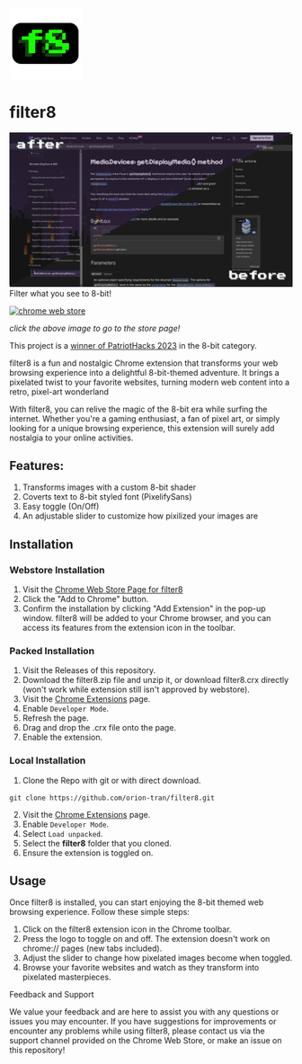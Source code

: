 [![filter8](assets/filter8.png)](https://github.com/orion-tran/filter8)

# filter8
![comparison](assets/comparison.png)
Filter what you see to 8-bit!

[![chrome web store](https://storage.googleapis.com/web-dev-uploads/image/WlD8wC6g8khYWPJUsQceQkhXSlv1/UV4C4ybeBTsZt43U4xis.png)](https://chromewebstore.google.com/detail/filter8/kdehbjfjkbbkgldbbdngdfodpdfjembc)

*click the above image to go to the store page!*

This project is a [winner of PatriotHacks 2023](https://devpost.com/software/filter8) in the 8-bit category.

filter8 is a fun and nostalgic Chrome extension that transforms your web browsing experience into a delightful 8-bit-themed adventure. 
It brings a pixelated twist to your favorite websites, turning modern web content into a retro, pixel-art wonderland

With filter8, you can relive the magic of the 8-bit era while surfing the internet. 
Whether you're a gaming enthusiast, a fan of pixel art, or simply looking for a unique browsing experience, this extension will surely add nostalgia to your online activities.

## Features:
1. Transforms images with a custom 8-bit shader
2. Coverts text to 8-bit styled font (PixelifySans)
3. Easy toggle (On/Off)
4. An adjustable slider to customize how pixilized your images are

## Installation
### Webstore Installation
1. Visit the [Chrome Web Store Page for filter8](https://chromewebstore.google.com/detail/filter8/kdehbjfjkbbkgldbbdngdfodpdfjembc)
2. Click the "Add to Chrome" button.
3. Confirm the installation by clicking "Add Extension" in the pop-up window.
filter8 will be added to your Chrome browser, and you can access its features from the extension icon in the toolbar.

### Packed Installation
1. Visit the Releases of this repository.
2. Download the filter8.zip file and unzip it, or download filter8.crx directly (won't work while extension still isn't approved by webstore).
3. Visit the [Chrome Extensions](chrome://extensions/) page.
4. Enable `Developer Mode`.
5. Refresh the page.
6. Drag and drop the .crx file onto the page.
7. Enable the extension.

### Local Installation
1. Clone the Repo with git or with direct download.
```
git clone https://github.com/orion-tran/filter8.git
```
2. Visit the [Chrome Extensions](chrome://extensions/) page.
3. Enable `Developer Mode`.
4. Select `Load unpacked`.
5. Select the **filter8** folder that you cloned.
6. Ensure the extension is toggled on.

## Usage
Once filter8 is installed, you can start enjoying the 8-bit themed web browsing experience. Follow these simple steps:
1. Click on the filter8 extension icon in the Chrome toolbar.
2. Press the logo to toggle on and off. The extension doesn't work on chrome:// pages (new tabs included).
3. Adjust the slider to change how pixelated images become when toggled.
4. Browse your favorite websites and watch as they transform into pixelated masterpieces.

Feedback and Support

We value your feedback and are here to assist you with any questions or issues you may encounter.
If you have suggestions for improvements or encounter any problems while using filter8, please contact us via the support channel provided on the Chrome Web Store, or make an issue on this repository!
